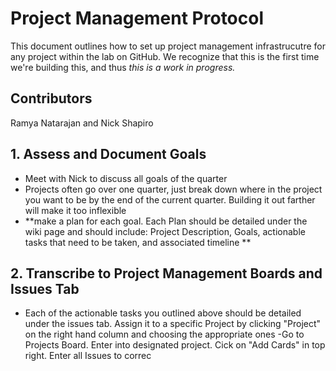 # Project Management Protocol
This document outlines how to set up project management infrastrucutre for any project within the lab on GitHub. We recognize that this is the first time we're building this, and thus *this is a work in progress.*

## Contributors
Ramya Natarajan and Nick Shapiro

## 1. Assess and Document Goals
- Meet with Nick to discuss all goals of the quarter
- Projects often go over one quarter, just break down where in the project you want to be by the end of the current quarter. Building it out farther will make it too inflexible
- **make a plan for each goal. Each Plan should be detailed under the wiki page and should include: Project Description, Goals, actionable tasks that need to be taken, and associated timeline **

## 2. Transcribe to Project Management Boards and Issues Tab
- Each of the actionable tasks you outlined above should be detailed under the issues tab. Assign it to a specific Project by clicking "Project" on the right hand column and choosing the appropriate ones
-Go to Projects Board. Enter into designated project. Cick on "Add Cards" in top right. Enter all Issues to correc
